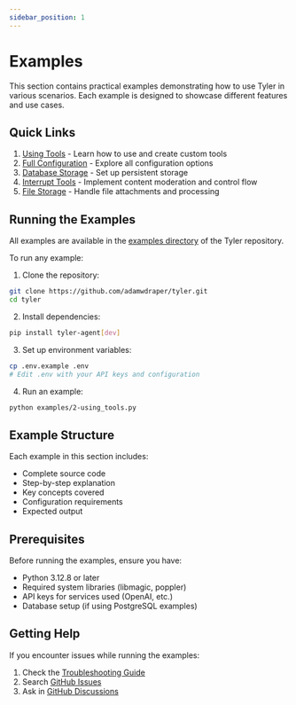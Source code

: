 ```yaml
---
sidebar_position: 1
---
```


# Examples

This section contains practical examples demonstrating how to use Tyler in various scenarios. Each example is designed to showcase different features and use cases.

## Quick Links

1. [Using Tools](./using-tools.md) - Learn how to use and create custom tools
2. [Full Configuration](./full-configuration.md) - Explore all configuration options
3. [Database Storage](./database-storage.md) - Set up persistent storage
4. [Interrupt Tools](./interrupt-tools.md) - Implement content moderation and control flow
5. [File Storage](./file-storage.md) - Handle file attachments and processing

## Running the Examples

All examples are available in the [examples directory](https://github.com/adamwdraper/tyler/tree/main/examples) of the Tyler repository.

To run any example:

1. Clone the repository:
```bash
git clone https://github.com/adamwdraper/tyler.git
cd tyler
```

2. Install dependencies:
```bash
pip install tyler-agent[dev]
```

3. Set up environment variables:
```bash
cp .env.example .env
# Edit .env with your API keys and configuration
```

4. Run an example:
```bash
python examples/2-using_tools.py
```

## Example Structure

Each example in this section includes:
- Complete source code
- Step-by-step explanation
- Key concepts covered
- Configuration requirements
- Expected output

## Prerequisites

Before running the examples, ensure you have:
- Python 3.12.8 or later
- Required system libraries (libmagic, poppler)
- API keys for services used (OpenAI, etc.)
- Database setup (if using PostgreSQL examples)

## Getting Help

If you encounter issues while running the examples:
1. Check the [Troubleshooting Guide](../troubleshooting.md)
2. Search [GitHub Issues](https://github.com/adamwdraper/tyler/issues)
3. Ask in [GitHub Discussions](https://github.com/adamwdraper/tyler/discussions) 